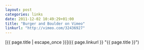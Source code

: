```yaml
---
layout: post
categories: links
date: 2011-12-02 10:49:29+01:00
title: "Burger and Boulder on Vimeo"
linkurl: "http://vimeo.com/32436927"
---
```

[{{ page.title | escape_once }}]({{ page.linkurl }} "{{ page.title }}")
